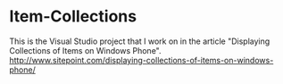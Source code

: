 # Item-Collections
This is the Visual Studio project that I work on in the article "Displaying Collections of Items on Windows Phone".
http://www.sitepoint.com/displaying-collections-of-items-on-windows-phone/
